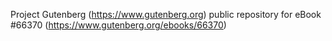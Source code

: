 Project Gutenberg (https://www.gutenberg.org) public repository for
eBook #66370 (https://www.gutenberg.org/ebooks/66370)
